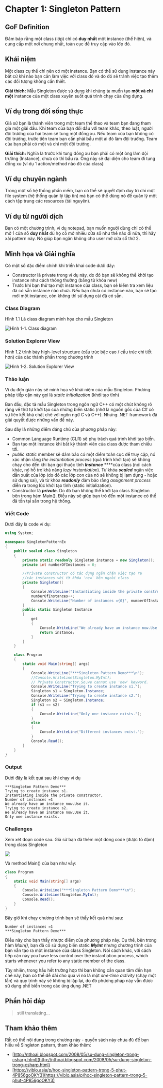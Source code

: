 # Chapter 1: Singleton Pattern

## GoF Definition

Đảm bảo rằng một class \(lớp\) chỉ có **duy nhất** một instance \(thể hiện\), và cung cấp một nơi chung nhất, toàn cục để truy cập vào lớp đó.

## Khái niệm

Một class cụ thể chỉ nên có một instance. Bạn có thể sử dụng instance này bất cứ khi nào bạn cần làm việc với class đó và do đó sẽ tránh việc tạo thêm các đối tượng không cần thiết.

 **Giải thích:** Mẫu Singleton được sử dụng khi chúng ta muốn tạo **một và chỉ một** instance của một class xuyên suốt quá trình chạy của ứng dụng.

## Ví dụ trong đời sống thực

Giả sử bạn là thành viên trong một team thể thao và team bạn đang tham gia một giải đấu. Khi team của bạn đối đầu với team khác, theo luật, người đội trưởng của hai team sẽ tung một đồng xu. Nếu team của bạn không có đội trưởng, trước tiên team bạn cần phải bầu một ai đó làm đội trưởng. Team của bạn phải có một và chỉ một đội trưởng.

**Giải thích:** Nghĩa là trước khi tung đồng xu bạn phải có một ông làm đội trưởng \(Instance\), chưa có thì bầu ra. Ông này sẽ đại diện cho team đi tung đồng xu \(ví dụ 1 action/method nào đó của class\)

## Ví dụ chuyên ngành

Trong một số hệ thống phần mềm, bạn có thể sẽ quyết định duy trì chỉ một file system \(hệ thống quản lý tập tin\) mà bạn có thể dùng nó để quản lý một cách tập trung các resources \(tài nguyên\).

## Ví dụ từ người dịch

Bạn có một chương trình, ví dụ notepad, bạn muốn người dùng chỉ có thể mở 1 cửa sổ **duy nhất** dù họ cố mở nhiều cửa sổ như thế nào đi nữa, thì hãy xài pattern này. Nó giúp bạn ngăn không cho user mở cửa sổ thứ 2.

## Minh họa và Giải nghĩa

Có một số đặc điểm chính khi triển khai code dưới đây:

* Constructor là private trong ví dụ này, do đó bạn sẽ không thể khởi tạo instance  như cách thông thường \(bằng từ khóa new\)
* Trước khi bạn thử tạo một instance của class, bạn sẽ kiểm tra xem liệu đã có sẵn instance nào chưa. Nếu bạn chưa có instance nào, bạn sẽ tạo mới một instance, còn không thì sử dụng cái đã có sẵn.

### Class Diagram 

Hình 1.1 Là class diagram minh họa cho mẫu Singleton

![H&#xEC;nh 1-1. Class diagram](../../.gitbook/assets/image.png)

### Solution Explorer View

Hình 1.2 trình bày high-level structure \(cấu trúc bậc cao / cấu trúc chi tiết hơn\) của các thành phần trong chương trình

![H&#xEC;nh 1-2. Solution Explorer View](../../.gitbook/assets/image%20%281%29.png)

### Thảo luận

Ví dụ đơn giản này sẽ minh họa về khái niệm của mẫu Singleton. Phương pháp tiếp cận này gọi là _static initialization_ \(khởi tạo tĩnh\)

Ban đầu, đặc tả mẫu Singleton trong ngôn ngữ C++ có một chút không rõ ràng về thứ tự khởi tạo của những biến static \(nhớ là nguồn gốc của C\# có sự liên kết khá chặt chẽ với ngôn ngữ C và C++\). Nhưng .NET framework đã giải quyết được những vấn đề này.

Sau đây là những điểm đáng chú của phương pháp này:

* Common Language Runtime \(CLR\) sẽ phụ trách quá trình khởi tạo biến.
* Bạn tạo một instance khi bất kỳ thành viên của class được tham chiếu tới.
* _public static_ member sẽ đảm bảo có một điểm toàn cục để truy cập, nó xác nhận rằng _the instantiation process_ \(quá trình khởi tạo\) sẽ không chạy cho đến khi bạn gọi thuộc tính _**Instance**_ ****của class \(nói cách khác, nó hỗ trợ khả năng _lazy instantiation_\). Từ khóa _**sealed**_ ngăn việc dẫn xuất của lớp \(do đó các lớp con của nó sẽ không bị lạm dụng - hoặc sử dụng sai\), và từ khóa _**readonly**_ đảm bảo rằng _assignment process_ diễn ra trong lúc khởi tạo tĩnh \(static initialization\).
* Constructor là _**private**_. Do đó bạn không thể khởi tạo class Singleton bên trong hàm Main\(\). Điều này sẽ giúp bạn trỏ đến một instance có thể đã tồn tại sẵn trong hệ thống.

### Viết Code

Dưới đây là code ví dụ:

```csharp
using System;

namespace SingletonPatternEx
{
    public sealed class Singleton
    {
        private static readonly Singleton instance = new Singleton();
        private int numberOfInstances = 0;

        //Private constructor có tác dụng ngăn chặn việc tạo ra 
        //các instances với từ khóa 'new' bên ngoài class
        private Singleton()
        {
            Console.WriteLine("Instantiating inside the private constructor.");
            numberOfInstances++;
            Console.WriteLine("Number of instances ={0}", numberOfInstances);
        }
        public static Singleton Instance
        {
            get
            {
                Console.WriteLine("We already have an instance now.Use it.");
                return instance;
            }
        }
    }

    class Program
    {
        static void Main(string[] args)
        {
            Console.WriteLine("***Singleton Pattern Demo***\n");
            //Console.WriteLine(Singleton.MyInt);
            // Private Constructor.So,we cannot use 'new' keyword.
            Console.WriteLine("Trying to create instance s1.");
            Singleton s1 = Singleton.Instance;
            Console.WriteLine("Trying to create instance s2.");
            Singleton s2 = Singleton.Instance;
            if (s1 == s2)
            {
                Console.WriteLine("Only one instance exists.");
            }
            else
            {
                Console.WriteLine("Different instances exist.");
            }
            Console.Read();
        }
    }
}
```

### Output

Dưới đây là kết quả sau khi chạy ví dụ

```text
***Singleton Pattern Demo***
Trying to create instance s1.
Instantiating inside the private constructor.
Number of instances =1
We already have an instance now.Use it.
Trying to create instance s2.
We already have an instance now.Use it.
Only one instance exists.
```

### Challenges

Xem xét đoạn code sau. Giả sử bạn đã thêm một dòng code \(được tô đậm\) trong class Singleton

![](../../.gitbook/assets/image%20%282%29.png)

Và method Main\(\) của bạn như vầy:

```csharp
class Program
{
    static void Main(string[] args)
    {
        Console.WriteLine("***Singleton Pattern Demo***\n");
        Console.WriteLine(Singleton.MyInt);
        Console.Read();
    }
}
```

Bây giờ khi chạy chương trình bạn sẽ thấy kết quả như sau:

```text
Number of instances =1
***Singleton Pattern Demo***
```

Điều này cho bạn thấy nhược điểm của phương pháp này. Cụ thể, bên trong hàm _Main\(\)_, bạn đã cố sử dụng biến static _**MyInt**_ nhưng chương trình của bạn vẫn tạo ra một instance của class Singleton. Nói cách khác, với cách tiếp cận này you have less control over the instantiation process, which starts whenever you refer to any static member of the class.

Tùy nhiên, trong hầu hết trường hợp thì bạn không cần quan tâm đến hạn chế này, bạn có thể dễ dãi cho qua vì nó là một _one-time activity_ \(chạy một lần\) và quy trình này sẽ không bị lặp lại, do đó phương pháp này vẫn được sử dụng phổ biến trong các ứng dụng .NET

## Phần hỏi đáp

> still translating...

## Tham khảo thêm

Rất có thể nội dung trong chương này - quyển sách này chưa đủ để bạn hiểu về Singleton pattern, tham khảo thêm:

* [http://nthoai.blogspot.com/2008/05/su-dung-singleton-trong-csharp.html](http://nthoai.blogspot.com/2008/05/su-dung-singleton-trong-csharp.html)
* [https://viblo.asia/p/hoc-singleton-pattern-trong-5-phut-4P856goOKY3](https://viblo.asia/p/hoc-singleton-pattern-trong-5-phut-4P856goOKY3)

